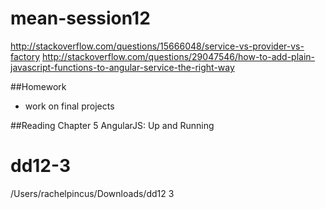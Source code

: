 # mean-session12

http://stackoverflow.com/questions/15666048/service-vs-provider-vs-factory
http://stackoverflow.com/questions/29047546/how-to-add-plain-javascript-functions-to-angular-service-the-right-way

##Homework
* work on final projects

##Reading
Chapter 5 AngularJS: Up and Running 
# dd12-3
/Users/rachelpincus/Downloads/dd12 3
